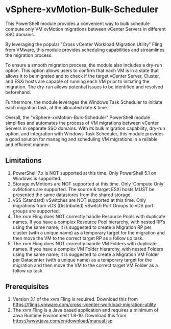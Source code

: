 # vSphere-xvMotion-Bulk-Scheduler

This PowerShell module provides a convenient way to bulk schedule compute only VM xvMotion migrations between vCenter Servers in different SSO domains.

By leveraging the popular "Cross vCenter Workload Migration Utility" Fling from VMware, this module provides scheduling capabilities and streamlines the migration process.

To ensure a smooth migration process, the module also includes a dry-run option. This option allows users to confirm that each VM is in a state that allows it to be migrated and to check if the target vCenter Server, Cluster, and ESXi hosts are capable of running each VM prior to initiating the migration. The dry-run allows potential issues to be identified and resolved beforehand.

Furthermore, the module leverages the Windows Task Scheduler to initiate each migration task, at the allocated date & time.

Overall, the "vSphere-xvMotion-Bulk-Scheduler" PowerShell module simplifies and automates the process of VM migrations between vCenter Servers in separate SSO domains. With its bulk migration capability, dry-run option, and integration with Windows Task Scheduler, this module provides a good solution for managing and scheduling VM migrations in a reliable and efficient manner.

## Limitations

1. PowerShell 7.x is NOT supported at this time. Only PowerShell 5.1 on Windows is supported.
2. Storage xvMotions are NOT supported at this time. Only ‘Compute Only’ xvMotions are supported. The source & target ESXi hosts MUST be presented the same datastores from the shared storage.
3. vSS (Standard) vSwitches are NOT supported at this time. Only migrations from vDS (Distributed) vSwitch Port Groups to vDS port groups are supported.
4. The xvm Fling does NOT correctly handle Resource Pools with duplicate names. If you have a complex Resource Pool hierarchy, with nested RP’s using the same name; it is suggested to create a Migration RP per cluster (with a unique name) as a temporary target for the migration and then move the VM to the correct target RP as a follow up task.
5. The xvm Fling does NOT correctly handle VM Folders with duplicate names. If you have a complex VM Folder hierarchy, with nested Folders using the same name; it is suggested to create a Migration VM Folder per Datacenter (with a unique name) as a temporary target for the migration and then move the VM to the correct target VM Folder as a follow up task.

## Prerequisites

1. Version 3.1 of the xvm Fling is required. Download this from <https://flings.vmware.com/cross-vcenter-workload-migration-utility>
2. The xvm Fling is a Java based application and requires a minimum of Java Runtime Environment 1.8-10. Download this from <https://www.java.com/en/download/manual.jsp>
